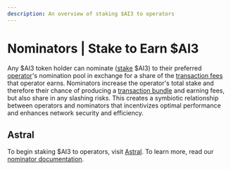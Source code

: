 ```yaml
---
description: An overview of staking $AI3 to operators
---
```


# Nominators | Stake to Earn $AI3

Any $AI3 token holder can nominate ([stake](../../autonomys-network/decoupled-execution/staking.md) $AI3) to their preferred [operator](../spaceacrescli/operators.md)'s nomination pool in exchange for a share of the [transaction fees](../../autonomys-network/rewards-and-fees/) that operator earns. Nominators increase the operator's total stake and therefore their chance of producing a [transaction bundle](../../autonomys-network/decoupled-execution/domains/) and earning fees, but also share in any slashing risks. This creates a symbiotic relationship between operators and nominators that incentivizes optimal performance and enhances network security and efficiency.

## Astral

To begin staking $AI3 to operators, visit [Astral](http://astral.autonomys.xyz/). To learn more, read our [nominator documentation](http://docs.autonomys.xyz/staking/stake/).
